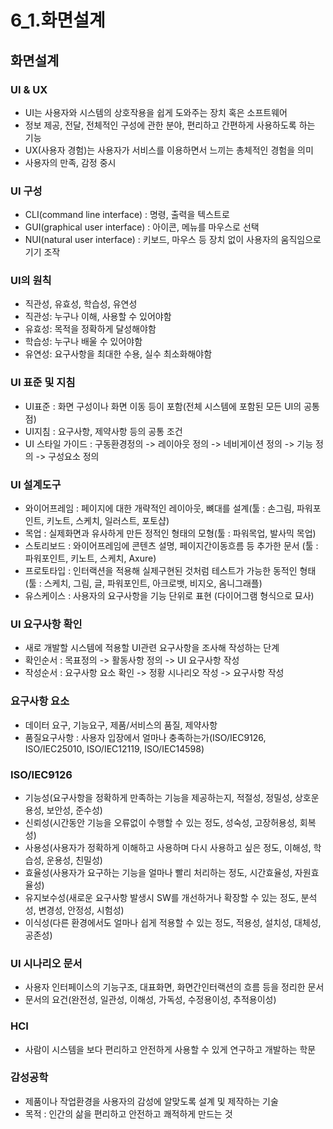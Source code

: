 # 6_1.화면설계

## 화면설계
### UI & UX
- UI는 사용자와 시스템의 상호작용을 쉽게 도와주는 장치 혹은 소프트웨어
- 정보 제공, 전달, 전체적인 구성에 관한 분야, 편리하고 간편하게 사용하도록 하는 기능
- UX(사용자 경험)는 사용자가 서비스를 이용하면서 느끼는 총체적인 경험을 의미
- 사용자의 만족, 감정 중시

### UI 구성
- CLI(command line interface) : 명령, 출력을 텍스트로 
- GUI(graphical user interface) : 아이콘, 메뉴를 마우스로 선택
- NUI(natural user interface) : 키보드, 마우스 등 장치 없이 사용자의 움직임으로 기기 조작

### UI의 원칙
- 직관성, 유효성, 학습성, 유연성
- 직관성: 누구나 이해, 사용할 수 있어야함
- 유효성: 목적을 정확하게 달성해야함
- 학습성: 누구나 배울 수 있어야함
- 유연성: 요구사항을 최대한 수용, 실수 최소화해야함

### UI 표준 및 지침
- UI표준 : 화면 구성이나 화면 이동 등이 포함(전체 시스템에 포함된 모든 UI의 공통점)
- UI지침 : 요구사항, 제약사항 등의 공통 조건
- UI 스타일 가이드 : 구동환경정의 -> 레이아웃 정의 -> 네비게이션 정의 -> 기능 정의 -> 구성요소 정의

### UI 설계도구
- 와이어프레임 : 페이지에 대한 개략적인 레이아웃, 뼈대를 설계(툴 : 손그림, 파워포인트, 키노트, 스케치, 일러스트, 포토샵)
- 목업 : 실제화면과 유사하게 만든 정적인 형태의 모형(툴 : 파워목업, 발사믹 목업)
- 스토리보드 : 와이어프레임에 콘텐츠 설명, 페이지간이동흐름 등 추가한 문서 (툴 : 파워포인트, 키노트, 스케치, Axure)
- 프로토타입 : 인터랙션을 적용해 실제구현된 것처럼 테스트가 가능한 동적인 형태 (툴 : 스케치, 그림, 글, 파워포인트, 아크로뱃, 비지오, 옴니그래플)
- 유스케이스 : 사용자의 요구사항을 기능 단위로 표현 (다이어그램 형식으로 묘사)

### UI 요구사항 확인
- 새로 개발할 시스템에 적용할 UI관련 요구사항을 조사해 작성하는 단계
- 확인순서 : 목표정의 -> 활동사항 정의 -> UI 요구사항 작성
- 작성순서 : 요구사항 요소 확인 -> 정황 시나리오 작성 -> 요구사항 작성

### 요구사항 요소
- 데이터 요구, 기능요구, 제품/서비스의 품질, 제약사항
- 품질요구사항 : 사용자 입장에서 얼마나 충족하는가(ISO/IEC9126, ISO/IEC25010, ISO/IEC12119, ISO/IEC14598)

### ISO/IEC9126 
- 기능성(요구사항을 정확하게 만족하는 기능을 제공하는지, 적절성, 정밀성, 상호운용성, 보안성, 준수성)
- 신뢰성(시간동안 기능을 오류없이 수행할 수 있는 정도, 성숙성, 고장허용성, 회복성)
- 사용성(사용자가 정확하게 이해하고 사용하며 다시 사용하고 싶은 정도, 이해성, 학습성, 운용성, 친밀성)
- 효율성(사용자가 요구하는 기능을 얼마나 빨리 처리하는 정도, 시간효율성, 자원효율성)
- 유지보수성(새로운 요구사항 발생시 SW를 개선하거나 확장할 수 있는 정도, 분석성, 변경성, 안정성, 시험성)
- 이식성(다른 환경에서도 얼마나 쉽게 적용할 수 있는 정도, 적용성, 설치성, 대체성, 공존성)

### UI 시나리오 문서
- 사용자 인터페이스의 기능구조, 대표화면, 화면간인터랙션의 흐름 등을 정리한 문서
- 문서의 요건(완전성, 일관성, 이해성, 가독성, 수정용이성, 추적용이성)

### HCI
- 사람이 시스템을 보다 편리하고 안전하게 사용할 수 있게 연구하고 개발하는 학문

### 감성공학
- 제품이나 작업환경을 사용자의 감성에 알맞도록 설계 및 제작하는 기술
- 목적 : 인간의 삶을 편리하고 안전하고 쾌적하게 만드는 것